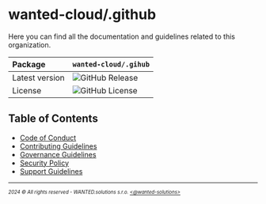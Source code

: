 # wanted-cloud/.github

Here you can find all the documentation and guidelines related to this organization.

| Package | `wanted-cloud/.gihub` |
| :-- | :-- |
| Latest version | ![GitHub Release](https://img.shields.io/github/v/release/wanted-cloud/.github) |
| License | ![GitHub License](https://img.shields.io/github/license/wanted-cloud/.github) |

## Table of Contents

- [Code of Conduct](./docs/CODE_OF_CONDUCT.md)
- [Contributing Guidelines](./docs/CONTRIBUTING.md)
- [Governance Guidelines](./docs/GOVERNANCE.md)
- [Security Policy](./docs/SECURITY.md)
- [Support Guidelines](./docs/SUPPORT.md)

---
<sup><sub>_2024 &copy; All rights reserved - WANTED.solutions s.r.o. [<@wanted-solutions>](https://github.com/wanted-solutions)_</sub></sup>